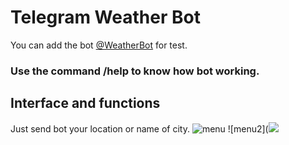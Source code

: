 Telegram Weather Bot
=========

You can add the bot [@WeatherBot](https://t.me/test1234321henesyBot) for test.

### Use the command /help to know how bot working.


## Interface and functions 
Just send bot your location or name of city.
![menu](https://habrastorage.org/webt/gj/pv/dn/gjpvdnvy68zoe905wv_c4f9wixo.png)
![menu2](![](https://habrastorage.org/webt/7b/f1/oi/7bf1oikq-9trqrjtb_8wzm3nbgy.png)
